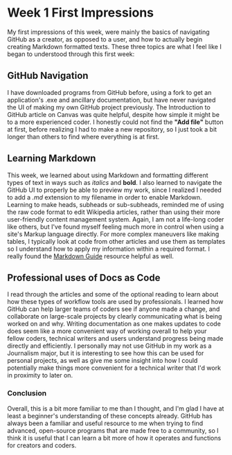 # Week 1 First Impressions

My first impressions of this week, were mainly the basics of navigating GitHub 
as a creator, as opposed to a user, and how to actually begin creating Markdown
formatted texts. These three topics are what I feel like I began to understood
through this first week:

## GitHub Navigation

I have downloaded programs from GitHub before, using a fork to get an 
application's .exe and ancillary documentation, but have never navigated
the UI of making my own GitHub project previously. The Introduction to 
GitHub article on Canvas was quite helpful, despite how simple it might
be to a more experienced coder. I honestly could not find the **"Add file"**
button at first, before realizing I had to make a new repository, so I just took
a bit longer than others to find where everything is at first.

## Learning Markdown

This week, we learned about using Markdown and formatting different types of
text in ways such as *italics* and **bold**. I also learned to navigate the
GitHub UI to properly be able to preview my work, since I realized I needed
to add a *.md* extension to my filename in order to enable Markdown. Learning 
to make heads, subheads or sub-subheads, reminded me of using the raw code
format to edit Wikipedia articles, rather than using their more user-friendly 
content management system. Again, I am not a life-long coder like others, but
I've found myself feeling much more in control when using a site's Markup
language directly. For more complex maneuvers like making tables, I typically
look at code from other articles and use them as templates so I understand how
to apply my information within a required format. I really found the [Markdown Guide](https://www.markdownguide.org/basic-syntax/) resource
helpful as well.

## Professional uses of Docs as Code

I read through the articles and some of the optional reading to learn about how
these types of workflow tools are used by professionals. I learned how GitHub 
can help larger teams of coders see if anyone made a change, and collaborate on
large-scale projects by clearly communicating what is being worked on and why.
Writing documentation as one makes updates to code does seem like a more 
convenient way of working overall to help your fellow coders, technical writers
and users understand progress being made directly and efficiently. I personally
may not use GitHub in my work as a Journalism major, but it is interesting to see
how this can be used for personal projects, as well as give me some insight into
how I could potentially make things more convenient for a technical writer that
I'd work in proximity to later on.

### Conclusion

Overall, this is a bit more familiar to me than I thought, and I'm glad I 
have at least a beginner's understanding of these concepts already. GitHub has 
always been a familiar and useful resource to me when trying to find advanced,
open-source programs that are made free to a community, so I think it is useful
that I can learn a bit more of how it operates and functions for creators and coders.
